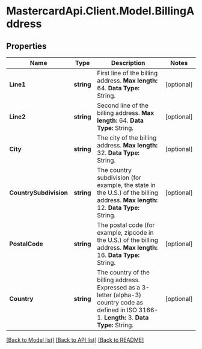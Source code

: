 # MastercardApi.Client.Model.BillingAddress

## Properties

Name | Type | Description | Notes
------------ | ------------- | ------------- | -------------
**Line1** | **string** | First line of the billing address. __Max length:__ 64. __Data Type:__ String.  | [optional] 
**Line2** | **string** | Second line of the billing address. __Max length:__ 64. __Data Type:__ String.  | [optional] 
**City** | **string** | The city of the billing address. __Max length:__ 32. __Data Type:__ String.  | [optional] 
**CountrySubdivision** | **string** | The country subdivision (for example, the state in the U.S.) of the billing address. __Max length:__ 12. __Data Type:__ String.  | [optional] 
**PostalCode** | **string** | The postal code (for example, zipcode in the U.S.) of the billing address. __Max length:__ 16. __Data Type:__ String.  | [optional] 
**Country** | **string** | The country of the billing address. Expressed as a 3-letter (alpha-3) country code as defined in ISO 3166-1. __Length:__ 3. __Data Type:__ String.  | [optional] 

[[Back to Model list]](../README.md#documentation-for-models) [[Back to API list]](../README.md#documentation-for-api-endpoints) [[Back to README]](../README.md)

